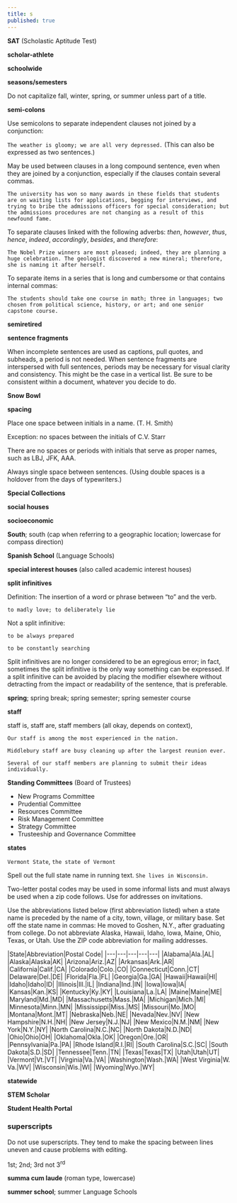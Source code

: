 ```yaml
---
title: s
published: true
---
```


**SAT** (Scholastic Aptitude Test)

**scholar-athlete**

**schoolwide**

**seasons/semesters**

Do not capitalize fall, winter, spring, or summer unless part of a title.

**semi-colons**

Use semicolons to separate independent clauses not joined by a conjunction:

`The weather is gloomy; we are all very depressed.`  (This can also be expressed as two sentences.)

May be used between clauses in a long compound sentence, even when they are joined by a conjunction, especially if the clauses contain several commas.

`The university has won so many awards in these fields that students are on waiting lists for applications, begging for interviews, and trying to bribe the admissions officers for special consideration; but the admissions procedures are not changing as a result of this newfound fame.`

To separate clauses linked with the following adverbs: *then*, *however*, *thus*, *hence*, *indeed*, *accordingly*, *besides*, and *therefore*:

`The Nobel Prize winners are most pleased; indeed, they are planning a huge celebration. The geologist discovered a new mineral; therefore, she is naming it after herself.`

To separate items in a series that is long and cumbersome or that contains internal commas:

`The students should take one course in math; three in languages; two chosen from political science, history, or art; and one senior capstone course.`

**semiretired**

**sentence fragments**

When incomplete sentences are used as captions, pull quotes, and subheads, a period is
not needed. When sentence fragments are interspersed with full sentences, periods may be necessary for visual clarity and consistency. This might be the case in a vertical list. Be sure to be consistent within a document, whatever you decide to do.

**Snow Bowl**

**spacing**

Place one space between initials in a name. (T. H. Smith)

Exception: no spaces between the initials of C.V. Starr

There are no spaces or periods with initials that serve as proper names, such as LBJ, JFK, AAA.

Always single space between sentences. (Using double spaces is a holdover from the days of typewriters.)

**Special Collections**

**social houses**

**socioeconomic**

**South**; south (cap when referring to a geographic location; lowercase for compass direction)

**Spanish School** (Language Schools)

**special interest houses** (also called academic interest houses)

**split infinitives**

Definition: The insertion of a word or phrase between “to” and the verb. 

`to madly love; to deliberately lie`

Not a split infinitive:

`to be always prepared`

`to be constantly searching`

Split infinitives are no longer considered to be an egregious error; in fact, sometimes the split infinitive is the only way something can be expressed. If a split infinitive can be avoided by placing the modifier elsewhere without detracting from the impact or readability of the sentence, that is preferable.

**spring**; spring break; spring semester; spring semester course

**staff**

staff is, staff are, staff members (all okay, depends on context),

`Our staff is among the most experienced in the nation.`

`Middlebury staff are busy cleaning up after the largest reunion ever.`

`Several of our staff members are planning to submit their ideas individually.`

**Standing Committees** (Board of Trustees)

- New Programs Committee
- Prudential Committee
- Resources Committee
- Risk Management Committee
- Strategy Committee
- Trusteeship and Governance Committee

**states**

`Vermont State`, `the state of Vermont`

Spell out the full state name in running text. `She lives in Wisconsin.`

Two-letter postal codes may be used in some informal lists and must always be used when a zip code follows. Use for addresses on invitations.

Use the abbreviations listed below (first abbreviation listed) when a state name is preceded by the name of a city, town, village, or military base. Set off the state name in commas: He moved to Goshen, N.Y., after graduating from college. Do not abbreviate Alaska, Hawaii, Idaho, Iowa, Maine, Ohio, Texas, or Utah. Use the ZIP code abbreviation for mailing addresses.

|State|Abbreviation|Postal Code|
|---|---|---|---|---|
|Alabama|Ala.|AL|
|Alaska|Alaska|AK|
|Arizona|Ariz.|AZ|
|Arkansas|Ark.|AR|
|California|Calif.|CA|
|Colorado|Colo.|CO|
|Connecticut|Conn.|CT|
|Delaware|Del.|DE|
|Florida|Fla.|FL|
|Georgia|Ga.|GA|
|Hawaii|Hawaii|HI|
|Idaho|Idaho|ID|
|Illinois|Ill.|IL|
|Indiana|Ind.|IN|
|Iowa|Iowa|IA|
|Kansas|Kan.|KS|
|Kentucky|Ky.|KY|
|Louisiana|La.|LA|
|Maine|Maine|ME|
|Maryland|Md.|MD|
|Massachusetts|Mass.|MA|
|Michigan|Mich.|MI|
|Minnesota|Minn.|MN|
|Mississippi|Miss.|MS|
|Missouri|Mo.|MO|
|Montana|Mont.|MT|
|Nebraska|Neb.|NE|
|Nevada|Nev.|NV|
|New Hampshire|N.H.|NH|
|New Jersey|N.J.|NJ|
|New Mexico|N.M.|NM|
|New York|N.Y.|NY|
|North Carolina|N.C.|NC|
|North Dakota|N.D.|ND|
|Ohio|Ohio|OH|
|Oklahoma|Okla.|OK|
|Oregon|Ore.|OR|
|Pennsylvania|Pa.|PA|
|Rhode Island|R.I.|RI|
|South Carolina|S.C.|SC|
|South Dakota|S.D.|SD|
|Tennessee|Tenn.|TN|
|Texas|Texas|TX|
|Utah|Utah|UT|
|Vermont|Vt.|VT|
|Virginia|Va.|VA|
|Washington|Wash.|WA|
|West Virginia|W. Va.|WV|
|Wisconsin|Wis.|WI|
|Wyoming|Wyo.|WY|

**statewide**

**STEM Scholar**

**Student Health Portal**

### superscripts

Do not use superscripts. They tend to make the spacing between lines uneven and cause problems with editing.

1st; 2nd; 3rd not 3<sup>rd</sup>

**summa cum laude** (roman type, lowercase)

**summer school**; summer Language Schools
